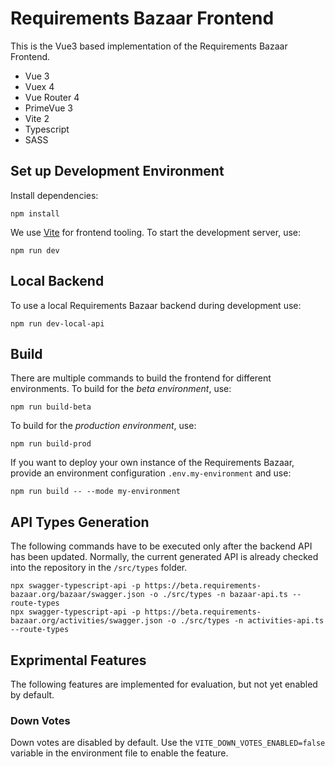 # Requirements Bazaar Frontend
This is the Vue3 based implementation of the Requirements Bazaar Frontend.

- Vue 3
- Vuex 4
- Vue Router 4
- PrimeVue 3
- Vite 2
- Typescript
- SASS

## Set up Development Environment
Install dependencies:
```
npm install
```
We use [Vite](https://vitejs.dev/) for frontend tooling.
To start the development server, use:
```
npm run dev
```

## Local Backend

To use a local Requirements Bazaar backend during development use:
```
npm run dev-local-api
```

## Build

There are multiple commands to build the frontend for different environments.
To build for the *beta environment*, use:
```
npm run build-beta
```

To build for the *production environment*, use:
```
npm run build-prod
```

If you want to deploy your own instance of the Requirements Bazaar, provide an environment configuration `.env.my-environment` and use:
```
npm run build -- --mode my-environment
```


## API Types Generation
The following commands have to be executed only after the backend API has been updated. Normally, the
current generated API is already checked into the repository in the `/src/types` folder.

```
npx swagger-typescript-api -p https://beta.requirements-bazaar.org/bazaar/swagger.json -o ./src/types -n bazaar-api.ts --route-types
npx swagger-typescript-api -p https://beta.requirements-bazaar.org/activities/swagger.json -o ./src/types -n activities-api.ts --route-types
```



## Exprimental Features

The following features are implemented for evaluation, but not yet enabled by default.

### Down Votes

Down votes are disabled by default. Use the `VITE_DOWN_VOTES_ENABLED=false` variable in the environment file to enable the feature.
